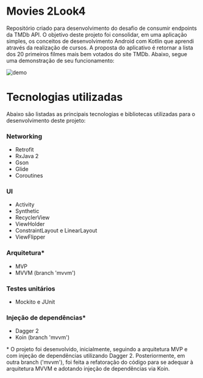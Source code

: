 # Movies 2Look4
Repositório criado para desenvolvimento do desafio de consumir endpoints da TMDb API. O objetivo deste projeto foi consolidar, em uma aplicação simples, os conceitos de desenvolvimento Android com Kotlin que aprendi através da realização de cursos. A proposta do aplicativo é retornar a lista dos 20 primeiros filmes mais bem votados do site TMDb. Abaixo, segue uma demonstração de seu funcionamento:

![demo](https://user-images.githubusercontent.com/70399469/127043562-5b16a00f-3a52-4dc0-9cfe-86e11ca3aa10.gif)

# Tecnologias utilizadas
Abaixo são listadas as principais tecnologias e bibliotecas utilizadas para o desenvolvimento deste projeto:

### Networking
- Retrofit
- RxJava 2
- Gson
- Glide
- Coroutines

### UI
- Activity
- Synthetic 
- RecyclerView
- ViewHolder
- ConstraintLayout e LinearLayout
- ViewFlipper

### Arquitetura*
- MVP
- MVVM (branch 'mvvm')

### Testes unitários
- Mockito e JUnit

### Injeção de dependências*
- Dagger 2
- Koin (branch 'mvvm')

\* O projeto foi desenvolvido, inicialmente, seguindo a arquitetura MVP e com injeção de dependências utilizando Dagger 2. Posteriormente, em outra branch ('mvvm'), foi feita a refatoração do código para se adequar à arquitetura MVVM e adotando injeção de dependências via Koin.
